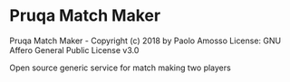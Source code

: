 # Pruqa Match Maker
Pruqa Match Maker - Copyright (c) 2018 by Paolo Amosso
License: GNU Affero General Public License v3.0

Open source generic service for match making two players